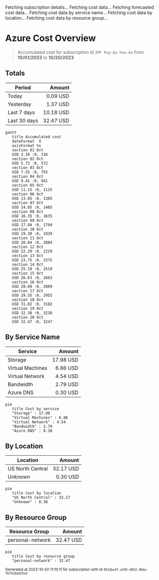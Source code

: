 Fetching subscription details...
Fetching cost data...
Fetching forecasted cost data...
Fetching cost data by service name...
Fetching cost data by location...
Fetching cost data by resource group...
# Azure Cost Overview

> Accumulated cost for subscription id `JPF Pay-As-You-Go` from **10/01/2023** to **10/20/2023**

## Totals

|Period|Amount|
|---|---:|
|Today|0.09 USD|
|Yesterday|1.37 USD|
|Last 7 days|10.18 USD|
|Last 30 days|32.47 USD|

```mermaid
gantt
   title Accumulated cost
   dateFormat  X
   axisFormat %s
   section 01 Oct
   USD 3.16 :0, 316
   section 02 Oct
   USD 5.72 :0, 572
   section 03 Oct
   USD 7.55 :0, 755
   section 04 Oct
   USD 9.41 :0, 941
   section 05 Oct
   USD 11.15 :0, 1115
   section 06 Oct
   USD 13.05 :0, 1305
   section 07 Oct
   USD 14.85 :0, 1485
   section 08 Oct
   USD 16.35 :0, 1635
   section 09 Oct
   USD 17.94 :0, 1794
   section 10 Oct
   USD 19.39 :0, 1939
   section 11 Oct
   USD 20.84 :0, 2084
   section 12 Oct
   USD 22.29 :0, 2229
   section 13 Oct
   USD 23.75 :0, 2375
   section 14 Oct
   USD 25.19 :0, 2519
   section 15 Oct
   USD 26.63 :0, 2663
   section 16 Oct
   USD 28.09 :0, 2809
   section 17 Oct
   USD 29.55 :0, 2955
   section 18 Oct
   USD 31.02 :0, 3102
   section 19 Oct
   USD 32.38 :0, 3238
   section 20 Oct
   USD 32.47 :0, 3247
```

## By Service Name

|Service|Amount|
|---|---:|
|Storage|17.98 USD|
|Virtual Machines|6.86 USD|
|Virtual Network|4.54 USD|
|Bandwidth|2.79 USD|
|Azure DNS|0.30 USD|

```mermaid
pie
   title Cost by service
   "Storage" : 17.98
   "Virtual Machines" : 6.86
   "Virtual Network" : 4.54
   "Bandwidth" : 2.79
   "Azure DNS" : 0.30
```

## By Location

|Location|Amount|
|---|---:|
|US North Central|32.17 USD|
|Unknown|0.30 USD|

```mermaid
pie
   title Cost by location
   "US North Central" : 32.17
   "Unknown" : 0.30
```

## By Resource Group

|Resource Group|Amount|
|---|---:|
|personal-network|32.47 USD|

```mermaid
pie
   title Cost by resource group
   "personal-network" : 32.47
```

<sup>Generated at 2023-10-20 11:10:11 for subscription with id `4913be3f-a345-4652-9bba-767418dd25e3`</sup>
